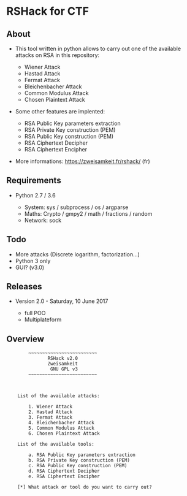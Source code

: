 # RSHack for CTF

## About

* This tool written in python allows to carry out one of the available attacks on RSA in this repository:

	* Wiener Attack
	* Hastad Attack
	* Fermat Attack
	* Bleichenbacher Attack
	* Common Modulus Attack
	* Chosen Plaintext Attack

* Some other features are implented:

	* RSA Public Key parameters extraction
	* RSA Private Key construction (PEM)
	* RSA Public Key construction (PEM)
	* RSA Ciphertext Decipher
	* RSA Ciphertext Encipher
	
* More informations: https://zweisamkeit.fr/rshack/ (fr)

## Requirements

* Python 2.7 / 3.6
	
	* System: sys / subprocess / os / argparse
	* Maths: Crypto / gmpy2 / math / fractions / random
	* Network: sock

## Todo

* More attacks (Discrete logarithm, factorization...)
* Python 3 only
* GUI? (v3.0)

## Releases

* Version 2.0 - Saturday, 10 June 2017

	* full POO
	* Multiplateform

## Overview

```
		~~~~~~~~~~~~~~~~~~~~~~~~~
		       RSHack v2.0
		       Zweisamkeit
		        GNU GPL v3
		~~~~~~~~~~~~~~~~~~~~~~~~~



	List of the available attacks:

		1. Wiener Attack
		2. Hastad Attack
		3. Fermat Attack
		4. Bleichenbacher Attack
		5. Common Modulus Attack
		6. Chosen Plaintext Attack

	List of the available tools:

		a. RSA Public Key parameters extraction
		b. RSA Private Key construction (PEM)
		c. RSA Public Key construction (PEM)
		d. RSA Ciphertext Decipher
		e. RSA Ciphertext Encipher

	[*] What attack or tool do you want to carry out?

```
